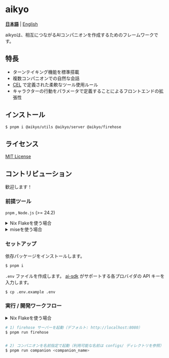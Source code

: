 # aikyo
[**日本語**](./README-ja.md) | [English](./README.md)

aikyoは、相互につながるAIコンパニオンを作成するためのフレームワークです。 

## 特長

- ターンテイキング機能を標準搭載
- 複数コンパニオンでの自然な会話
- [CEL](https://cel.dev) で定義された柔軟なツール使用ルール
- キャラクターの行動をパラメータで定義することによるフロントエンドの拡張性

## インストール
```bash
$ pnpm i @aikyo/utils @aikyo/server @aikyo/firehose
```

## ライセンス

[MIT License](./LICENSE)

## コントリビューション

歓迎します！

### 前提ツール

`pnpm` , `Node.js` (>= 24.2)

<details><summary>Nix Flakeを使う場合</summary>

`devShell`に入ります。

```bash
$ nix develop
```

</details>

<details><summary>miseを使う場合</summary>


```bash
$ mise install
```

</details>

### セットアップ

依存パッケージをインストールします。

```bash
$ pnpm i
```

`.env` ファイルを作成します。
[ai-sdk](https://ai-sdk.dev/docs/foundations/providers-and-models) がサポートする各プロバイダの API キーを入力します。

```bash
$ cp .env.example .env
```

### 実行 / 開発ワークフロー
<details><summary>Nix Flakeを使う場合</summary>

firehoseとcompanionを起動します。
```bash
# Usage: nix run .#dev -- <COMPANION> [<COMPANION> ...]
# Example: nix run .#dev -- kyoko aya
$ nix run .#dev
```

</details>

```bash
# 1) firehose サーバーを起動（デフォルト: http://localhost:8080）
$ pnpm run firehose


# 2) コンパニオンを名前指定で起動（利用可能な名前は configs/ ディレクトリを参照）
$ pnpm run companion <companion_name>
```

